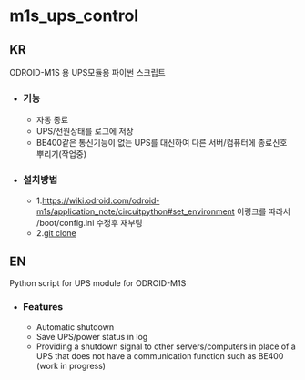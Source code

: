 # m1s_ups_control
## KR
ODROID-M1S 용 UPS모듈용 파이썬 스크립트
+ ### 기능
  + 자동 종료
  + UPS/전원상태를 로그에 저장
  + BE400같은 통신기능이 없는 UPS를 대신하여 다른 서버/컴퓨터에 종료신호 뿌리기(작업중)
+ ### 설치방법
  + 1.https://wiki.odroid.com/odroid-m1s/application_note/circuitpython#set_environment 이링크를 따라서 /boot/config.ini 수정후 재부팅
  + 2.[git clone](https://github.com/gunu3371/m1s_ups_control.git)
## EN
Python script for UPS module for ODROID-M1S
+ ### Features
  + Automatic shutdown
  + Save UPS/power status in log
  + Providing a shutdown signal to other servers/computers in place of a UPS that does not have a communication function such as BE400 (work in progress)
